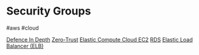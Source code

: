# Security Groups
#aws #cloud 

[Defence In Depth](Cyber%20Security/Cloud%20Security/Defence%20In%20Depth.md)
[Zero-Trust](Cyber%20Security/Cloud%20Security/Zero-Trust.md)
[Elastic Compute Cloud EC2](Cloud%20Computing/AWS/Compute/Elastic%20Compute%20Cloud%20EC2.md)
[RDS](Cloud%20Computing/AWS/Databases/RDS.md)
[Elastic Load Balancer (ELB)](Cloud%20Computing/AWS/Compute/Elastic%20Load%20Balancer%20(ELB).md)